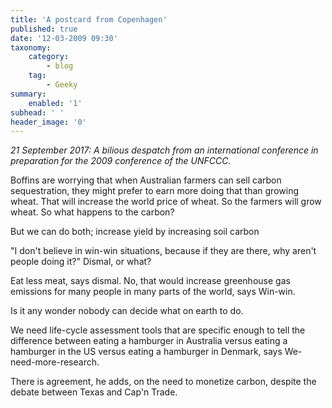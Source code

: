 ```yaml
---
title: 'A postcard from Copenhagen'
published: true
date: '12-03-2009 09:30'
taxonomy:
    category:
        - blog
    tag:
        - Geeky
summary:
    enabled: '1'
subhead: ' '
header_image: '0'
---
```


*21 September 2017: A bilious despatch from an international conference in preparation for the 2009 conference of the UNFCCC.*

Boffins are worrying that when Australian farmers can sell carbon sequestration, they might prefer to earn more doing that than growing wheat. That will increase the world price of wheat. So the farmers will grow wheat. So what happens to the carbon?

But we can do both; increase yield by increasing soil carbon

"I don't believe in win-win situations, because if they are there, why aren't people doing it?" Dismal, or what?

Eat less meat, says dismal. No, that would increase greenhouse gas emissions for many people in many parts of the world, says Win-win.

Is it any wonder nobody can decide what on earth to do.

We need life-cycle assessment tools that are specific enough to tell the difference between eating a hamburger in Australia versus eating a hamburger in the US versus eating a hamburger in Denmark, says We-need-more-research.

There is agreement, he adds, on the need to monetize carbon, despite the debate between Texas and Cap'n Trade.
